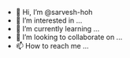 - 👋 Hi, I’m @sarvesh-hoh
- 👀 I’m interested in ...
- 🌱 I’m currently learning ...
- 💞️ I’m looking to collaborate on ...
- 📫 How to reach me ...

<!---
sarvesh-hoh/sarvesh-hoh is a ✨ special ✨ repository because its `README.md` (this file) appears on your GitHub profile.
You can click the Preview link to take a look at your changes.
--->
